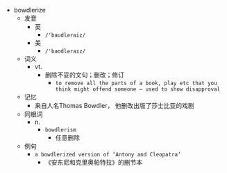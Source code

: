 - bowdlerize
  - 发音
    - 英
      - `/'baudləraiz/`
    - 美
      - `/'baʊdləraɪz/`
  - 词义
    - vt.
      - 删除不妥的文句；删改；修订
        - `to remove all the parts of a book, play etc that you think might offend someone – used to show disapproval`
  - 记忆
    - 来自人名Thomas Bowdler， 他删改出版了莎士比亚的戏剧
  - 同根词
    - n.
      - `bowdlerism`
        - 任意删除
  - 例句
    - `a bowdlerized version of ‘Antony and Cleopatra’`
      - 《安东尼和克里奥帕特拉》的删节本

